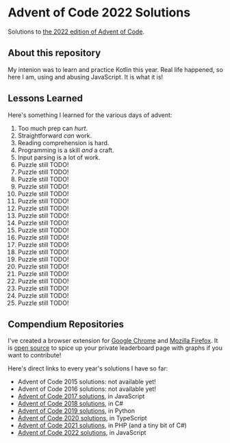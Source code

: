 # Advent of Code 2022 Solutions

Solutions to [the 2022 edition of Advent of Code](https://adventofcode.com/2022).

## About this repository

My intenion was to learn and practice Kotlin this year.
Real life happened, so here I am, using and abusing JavaScript.
It is what it is!

## Lessons Learned

Here's something I learned for the various days of advent:

1. Too much prep can *hurt*.
2. Straightforward *can* work.
3. Reading comprehension is hard.
4. Programming is a skill *and* a craft.
5. Input parsing is a lot of work.
6. Puzzle still TODO!
7. Puzzle still TODO!
8. Puzzle still TODO!
9. Puzzle still TODO!
10. Puzzle still TODO!
11. Puzzle still TODO!
12. Puzzle still TODO!
13. Puzzle still TODO!
14. Puzzle still TODO!
15. Puzzle still TODO!
16. Puzzle still TODO!
17. Puzzle still TODO!
18. Puzzle still TODO!
19. Puzzle still TODO!
20. Puzzle still TODO!
21. Puzzle still TODO!
22. Puzzle still TODO!
23. Puzzle still TODO!
24. Puzzle still TODO!
25. Puzzle still TODO!

## Compendium Repositories

I've created a browser extension for [Google Chrome](https://chrome.google.com/webstore/detail/ipbomkmbokofodhhjpipflmdplipblbe) and [Mozilla Firefox](https://addons.mozilla.org/en-US/firefox/addon/advent-of-code-charts/).
It is [open source](https://github.com/jeroenheijmans/advent-of-code-charts) to spice up your private leaderboard page with graphs if you want to contribute!

Here's direct links to every year's solutions I have so far:

- Advent of Code 2015 solutions: not available yet!
- Advent of Code 2016 solutions: not available yet!
- [Advent of Code 2017 solutions](https://github.com/jeroenheijmans/advent-of-code-2017), in JavaScript
- [Advent of Code 2018 solutions](https://github.com/jeroenheijmans/advent-of-code-2018), in C#
- [Advent of Code 2019 solutions](https://github.com/jeroenheijmans/advent-of-code-2019), in Python
- [Advent of Code 2020 solutions](https://github.com/jeroenheijmans/advent-of-code-2020), in TypeScript
- [Advent of Code 2021 solutions](https://github.com/jeroenheijmans/advent-of-code-2021), in PHP (and a tiny bit of C#)
- [Advent of Code 2022 solutions](https://github.com/jeroenheijmans/advent-of-code-2022), in JavaScript
